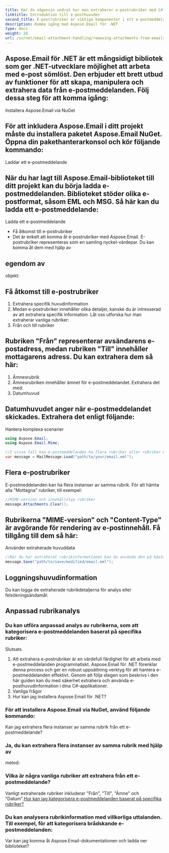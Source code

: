 ```yaml
---
title: Har du någonsin undrat hur man extraherar e-postrubriker med C#? E-postrubriker innehåller värdefull information om avsändaren, mottagaren, ämnet och diverse andra detaljer. I den här guiden går vi igenom steg-för-steg-processen för att extrahera e-postrubriker med det kraftfulla Aspose.Email for .NET-biblioteket. Det här biblioteket tillhandahåller en omfattande uppsättning funktioner för att arbeta med e-postmeddelanden i dina .NET-program.
linktitle: Introduktion till e-posthuvuden
second_title: E-postrubriker är viktiga komponenter i ett e-postmeddelande som tillhandahåller metadata om själva meddelandet. De inkluderar information som avsändarens e-postadress, mottagarens e-postadress, ämne, datum och mer. Att extrahera e-postrubriker är användbart för olika ändamål, inklusive att analysera äktheten av e-postmeddelanden, spåra e-postens sökväg och kategorisera meddelanden.
description: Komma igång med Aspose.Email för .NET
type: docs
weight: 18
url: /sv/net/email-attachment-handling/removing-attachments-from-emails-csharp-implementation/
---
```


## Aspose.Email för .NET är ett mångsidigt bibliotek som ger .NET-utvecklare möjlighet att arbeta med e-post sömlöst. Den erbjuder ett brett utbud av funktioner för att skapa, manipulera och extrahera data från e-postmeddelanden. Följ dessa steg för att komma igång:

Installera Aspose.Email via NuGet

## För att inkludera Aspose.Email i ditt projekt måste du installera paketet Aspose.Email NuGet. Öppna din pakethanterarkonsol och kör följande kommando:

Laddar ett e-postmeddelande

## När du har lagt till Aspose.Email-biblioteket till ditt projekt kan du börja ladda e-postmeddelanden. Biblioteket stöder olika e-postformat, såsom EML och MSG. Så här kan du ladda ett e-postmeddelande:

 Ladda ett e-postmeddelande

- Få åtkomst till e-postrubriker
-  Det är enkelt att komma åt e-postrubriker med Aspose.Email. E-postrubriker representeras som en samling nyckel-värdepar. Du kan komma åt dem med hjälp av

##  egendom av

 objekt:

##  Få åtkomst till e-postrubriker

1. Extrahera specifik huvudinformation
2. Medan e-postrubriker innehåller olika detaljer, kanske du är intresserad av att extrahera specifik information. Låt oss utforska hur man extraherar vanliga rubriker:
3. Från och till rubriker

## Rubriken "Från" representerar avsändarens e-postadress, medan rubriken "Till" innehåller mottagarens adress. Du kan extrahera dem så här:

1. Ämnesrubrik
2. Ämnesrubriken innehåller ämnet för e-postmeddelandet. Extrahera det med:
3. Datumhuvud

## Datumhuvudet anger när e-postmeddelandet skickades. Extrahera det enligt följande:

Hantera komplexa scenarier

```csharp
using Aspose.Email;
using Aspose.Email.Mime;

//I vissa fall kan e-postmeddelanden ha flera rubriker eller rubriker med komplexa strukturer. Aspose.Email-biblioteket förenklar hanteringen av sådana scenarier:
var message = MailMessage.Load("path/to/your/email.eml");
```

## Flera e-postrubriker

E-postmeddelanden kan ha flera instanser av samma rubrik. För att hämta alla "Mottagna" rubriker, till exempel:

```csharp
//MIME-version och innehållstyp rubriker
message.Attachments.Clear();
```

## Rubrikerna "MIME-version" och "Content-Type" är avgörande för rendering av e-postinnehåll. Få tillgång till dem så här:

Använder extraherade huvuddata

```csharp
//När du har extraherat rubrikinformationen kan du använda den på bästa sätt:
message.Save("path/to/save/modified/email.eml");
```

## Loggningshuvudinformation

Du kan logga de extraherade rubrikdetaljerna för analys eller felsökningsändamål:

## Anpassad rubrikanalys

### Du kan utföra anpassad analys av rubrikerna, som att kategorisera e-postmeddelanden baserat på specifika rubriker:

Slutsats
1. Att extrahera e-postrubriker är en värdefull färdighet för att arbeta med e-postmeddelanden programmatiskt. Aspose.Email för .NET förenklar denna process och ger en robust uppsättning verktyg för att hantera e-postmeddelanden effektivt. Genom att följa stegen som beskrivs i den här guiden kan du med säkerhet extrahera och använda e-posthuvudinformation i dina C#-applikationer.
2. Vanliga frågor
3. Hur kan jag installera Aspose.Email för .NET?

### För att installera Aspose.Email via NuGet, använd följande kommando:

Kan jag extrahera flera instanser av samma rubrik från ett e-postmeddelande?

###  Ja, du kan extrahera flera instanser av samma rubrik med hjälp av

 metod:

### Vilka är några vanliga rubriker att extrahera från ett e-postmeddelande?

Vanligt extraherade rubriker inkluderar "Från", "Till", "Ämne" och "Datum".[Hur kan jag kategorisera e-postmeddelanden baserat på specifika rubriker?](https://reference.aspose.com/email/net)

### Du kan analysera rubrikinformation med villkorliga uttalanden. Till exempel, för att kategorisera brådskande e-postmeddelanden:

Var kan jag komma åt Aspose.Email-dokumentationen och ladda ner biblioteket?